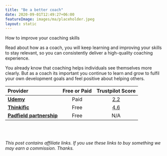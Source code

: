 ```yaml
---
title: "Be a better coach"
date: 2020-09-01T12:49:27+06:00
featureImage: images/ma/placeholder.jpeg
layout: static
---
```


How to improve your coaching skills

Read about how as a coach, you will keep learning and improving your skills to stay relevant, so you can consistently deliver a high-quality coaching experience.

You already know that coaching helps individuals see themselves more clearly. But as a coach its important you continue to learn and grow to fulfil your own development goals and feel positive about helping others.

| Provider      | Free or Paid  |  Trustpilot Score  |
| :-----------          | :--------------:      |  :--------------:         |
| [**Udemy**](https://www.udemy.com/course/coaching-and-mentoring-techniques/?utm_source=bing&utm_medium=udemyads&utm_campaign=BG-DSA_Webindex_la.EN_cc.BE&utm_content=deal4584&utm_term=_._ag_1222657343651662_._ad__._kw_udemy_._de_c_._dm__._pl__._ti_dat-2328215871879260%3Aloc-188_._li_132721_._pd__._&matchtype=b&msclkid=fa44bee2db1b1d264427daf82ce85ac1) | Paid | [2.2](https://uk.trustpilot.com/review/udemy.com) | 
| [**Thinkific**](https://www.thinkific.com/blog/how-to-improve-your-coaching-skills/) | Free | [4.6](https://uk.trustpilot.com/review/thinkific.com) | 
| [**Padfield partnership**](https://padfieldpartnership.com/why-and-how-to-improve-your-coaching-skills/) | Free | N/A
  

<br/><br/>

*This post contains affiliate links. If you use these links to buy something we may
earn a commission. Thanks.*






